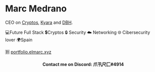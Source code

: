 # Marc Medrano
CEO on [Cryptos](https://elmarcz.github.io/Cryptos), [Kyara](https://github.com/elmarcz/Kyara) and [DBH](https://github.com/elmarcz/DBH).

💻Future Full Stack 💲Cryptos 🔒 Security ☁️ Networking 🌐 Cibersecurity lover 🌍Spain

🈹 [portfolio.elmarc.xyz](http://portfolio.elmarc.xyz)

<h4 align="center">Contact me on Discord: 爪卂尺匚#4914</h4>

